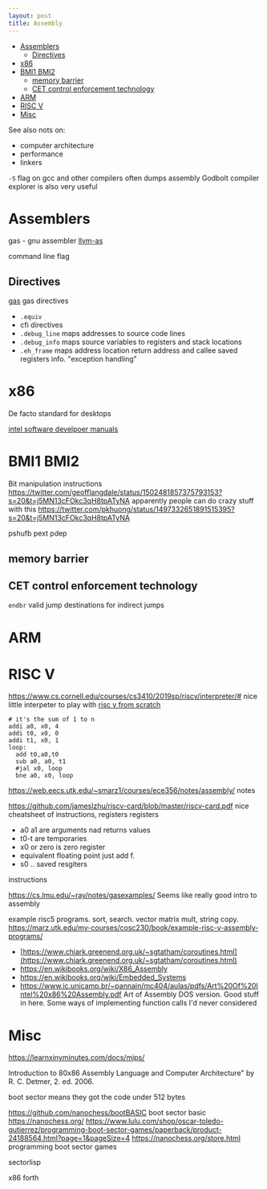 ```yaml
---
layout: post
title: Assembly
---
```


- [Assemblers](#assemblers)
  - [Directives](#directives)
- [x86](#x86)
- [BMI1 BMI2](#bmi1-bmi2)
  - [memory barrier](#memory-barrier)
  - [CET control enforcement technology](#cet-control-enforcement-technology)
- [ARM](#arm)
- [RISC V](#risc-v)
- [Misc](#misc)


See also nots on:
- computer architecture
- performance
- linkers

`-S` flag on gcc and other compilers often dumps assembly
Godbolt compiler explorer is also very useful

# Assemblers
gas - gnu assembler
[llvm-as](https://llvm.org/docs/CommandGuide/llvm-as.html)

command line flag



## Directives
[gas](https://ftp.gnu.org/old-gnu/Manuals/gas-2.9.1/html_chapter/as_7.html) gas directives

- `.equiv`
- cfi directives
- `.debug_line` maps addresses to source code lines
- `.debug_info` maps source variables to registers and stack locations
- `.eh_frame` maps address location return address and callee saved registers info. "exception handling"

# x86
De facto standard for desktops

[intel software develpoer manuals](https://www.intel.com/content/www/us/en/developer/articles/technical/intel-sdm.html)

# BMI1 BMI2
Bit manipulation instructions https://twitter.com/geofflangdale/status/1502481857375793153?s=20&t=j5MN13cFOkc3qH8tpATyNA
apparently people can do crazy stuff with this https://twitter.com/pkhuong/status/1497332651891515395?s=20&t=j5MN13cFOkc3qH8tpATyNA

pshufb 
pext
pdep

## memory barrier
## CET control enforcement technology
`endbr` valid jump destinations for indirect jumps

# ARM

# RISC V
https://www.cs.cornell.edu/courses/cs3410/2019sp/riscv/interpreter/# nice little interpeter to play with
[risc v from scratch](https://twilco.github.io/riscv-from-scratch/2019/04/27/riscv-from-scratch-2.html)


```riscv
# it's the sum of 1 to n
addi a0, x0, 4
addi t0, x0, 0
addi t1, x0, 1
loop:
  add t0,a0,t0
  sub a0, a0, t1
  #jal x0, loop
  bne a0, x0, loop
```

<https://web.eecs.utk.edu/~smarz1/courses/ece356/notes/assembly/> notes

<https://github.com/jameslzhu/riscv-card/blob/master/riscv-card.pdf> nice cheatsheet of instructions, registers
registers
- a0 a1 are arguments nad returns values
- t0-t are temporaries
- x0 or zero is zero register
- equivalent floating point just add f.
- s0 .. saved resgiters

instructions


<https://cs.lmu.edu/~ray/notes/gasexamples/> Seems like really good intro to assembly


example risc5 programs. sort, search. vector matrix mult, string copy.
https://marz.utk.edu/my-courses/cosc230/book/example-risc-v-assembly-programs/

  * [https://www.chiark.greenend.org.uk/~sgtatham/coroutines.html](https://www.chiark.greenend.org.uk/~sgtatham/coroutines.html)
  * https://en.wikibooks.org/wiki/X86_Assembly
  * https://en.wikibooks.org/wiki/Embedded_Systems
  * https://www.ic.unicamp.br/~pannain/mc404/aulas/pdfs/Art%20Of%20Intel%20x86%20Assembly.pdf Art of Assembly DOS version. Good stuff in here. Some ways of implementing function calls I'd never considered

# Misc
<https://learnxinyminutes.com/docs/mips/>

Introduction to 80x86 Assembly Language and Computer Architecture" by R. C. Detmer, 2.
ed. 2006.

boot sector means they got the code under 512 bytes

https://github.com/nanochess/bootBASIC boot sector basic
https://nanochess.org/
https://www.lulu.com/shop/oscar-toledo-gutierrez/programming-boot-sector-games/paperback/product-24188564.html?page=1&pageSize=4  <https://nanochess.org/store.html> programming boot sector games


sectorlisp

x86 forth 